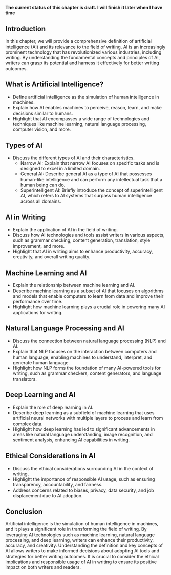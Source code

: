 **The current status of this chapter is draft. I will finish it later when I have time**

Introduction
------------

In this chapter, we will provide a comprehensive definition of artificial intelligence (AI) and its relevance to the field of writing. AI is an increasingly prominent technology that has revolutionized various industries, including writing. By understanding the fundamental concepts and principles of AI, writers can grasp its potential and harness it effectively for better writing outcomes.

What is Artificial Intelligence?
--------------------------------

* Define artificial intelligence as the simulation of human intelligence in machines.
* Explain how AI enables machines to perceive, reason, learn, and make decisions similar to humans.
* Highlight that AI encompasses a wide range of technologies and techniques like machine learning, natural language processing, computer vision, and more.

Types of AI
-----------

* Discuss the different types of AI and their characteristics.
  * Narrow AI: Explain that narrow AI focuses on specific tasks and is designed to excel in a limited domain.
  * General AI: Describe general AI as a type of AI that possesses human-like intelligence and can perform any intellectual task that a human being can do.
  * Superintelligent AI: Briefly introduce the concept of superintelligent AI, which refers to AI systems that surpass human intelligence across all domains.

AI in Writing
-------------

* Explain the application of AI in the field of writing.
* Discuss how AI technologies and tools assist writers in various aspects, such as grammar checking, content generation, translation, style improvement, and more.
* Highlight that AI in writing aims to enhance productivity, accuracy, creativity, and overall writing quality.

Machine Learning and AI
-----------------------

* Explain the relationship between machine learning and AI.
* Describe machine learning as a subset of AI that focuses on algorithms and models that enable computers to learn from data and improve their performance over time.
* Highlight how machine learning plays a crucial role in powering many AI applications for writing.

Natural Language Processing and AI
----------------------------------

* Discuss the connection between natural language processing (NLP) and AI.
* Explain that NLP focuses on the interaction between computers and human language, enabling machines to understand, interpret, and generate human language.
* Highlight how NLP forms the foundation of many AI-powered tools for writing, such as grammar checkers, content generators, and language translators.

Deep Learning and AI
--------------------

* Explain the role of deep learning in AI.
* Describe deep learning as a subfield of machine learning that uses artificial neural networks with multiple layers to process and learn from complex data.
* Highlight how deep learning has led to significant advancements in areas like natural language understanding, image recognition, and sentiment analysis, enhancing AI capabilities in writing.

Ethical Considerations in AI
----------------------------

* Discuss the ethical considerations surrounding AI in the context of writing.
* Highlight the importance of responsible AI usage, such as ensuring transparency, accountability, and fairness.
* Address concerns related to biases, privacy, data security, and job displacement due to AI adoption.

Conclusion
----------

Artificial intelligence is the simulation of human intelligence in machines, and it plays a significant role in transforming the field of writing. By leveraging AI technologies such as machine learning, natural language processing, and deep learning, writers can enhance their productivity, accuracy, and creativity. Understanding the definition and key concepts of AI allows writers to make informed decisions about adopting AI tools and strategies for better writing outcomes. It is crucial to consider the ethical implications and responsible usage of AI in writing to ensure its positive impact on both writers and readers.
